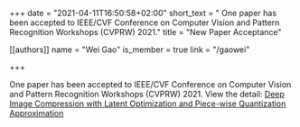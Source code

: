 +++
date = "2021-04-11T16:50:58+02:00"
short_text = "  One paper has been accepted to IEEE/CVF Conference on Computer Vision and Pattern Recognition Workshops (CVPRW) 2021."
title = "New Paper Acceptance"

[[authors]]
    name = "Wei Gao"
    is_member = true
    link = "/gaowei"

+++

One paper has been accepted to IEEE/CVF Conference on Computer Vision and Pattern Recognition Workshops (CVPRW) 2021. View the detail: [Deep Image Compression with Latent Optimization and Piece-wise Quantization Approximation](/publication/deep-image-compression)

